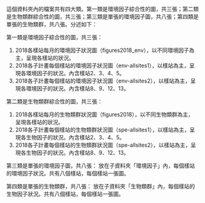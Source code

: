 這個資料夾內的檔案共有四大類。第一類是環境因子綜合性的圖，共三張；第二類是生物類群綜合性的圖，共三張；第三類是單張的環境因子圖，共八張；第四類是單張的生物類群，共八張。分述如下：

第一類是環境因子綜合性的圖，共三張：
1. 2018各樣站每月的環境因子狀況圖（figures2018_env），以不同環境因子為主，呈現各樣站的狀況。
2. 2018各子計畫每個樣站的環境因子狀況圖（env-allsites1），以樣站為主，呈現各環境因子的狀況。內含樣站2、3、4、5。
3. 2018各子計畫每個樣站的環境因子狀況圖（env-allsites2），以樣站為主，呈現各環境因子的狀況。內含樣站8、9、12、13。

第二類是生物類群綜合性的圖，共三張：
1. 2018各樣站每月的生物類群狀況圖（figures2018），以不同生物類群為主，呈現各樣站的狀況。
2.  2018各子計畫每個樣站的生物類群狀況圖（spe-allsites1），以樣站為主，呈現各生物因子的狀況。內含樣站2、3、4、5。
3.  2018各子計畫每個樣站的生物類群狀況圖（spe-allsites2），以樣站為主，呈現各生物因子的狀況。內含樣站8、9、12、13。

第三類是單張的環境因子圖，共八張：
  放在子資料夾「環境因子」內，每個樣站的環境因子狀況。共有八個樣站，每個樣站一張圖。

第四類是單張的生物類群，共八張：
  放在子資料夾「生物類群」內，每個樣站的生物因子狀況。共有八個樣站，每個樣站一張圖。



